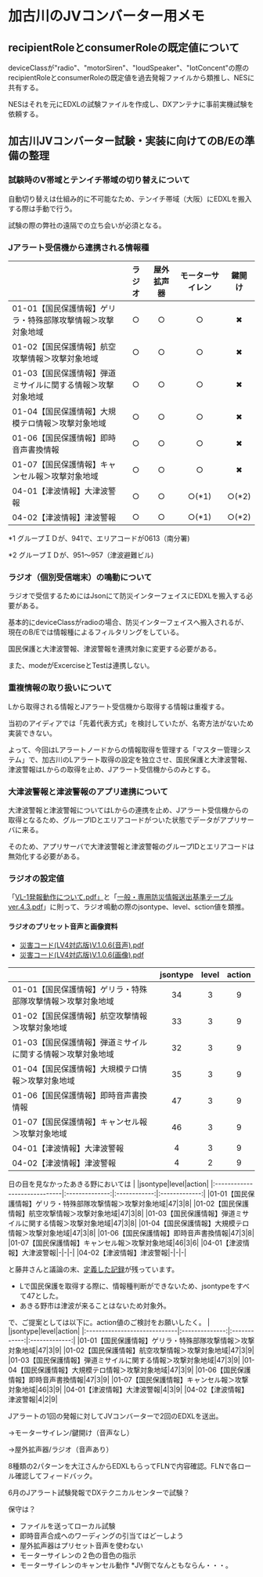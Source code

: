 # 加古川のJVコンバーター用メモ

## recipientRoleとconsumerRoleの既定値について
deviceClassが"radio"、"motorSiren"、"loudSpeaker"、"IotConcent"の際のrecipientRoleとconsumerRoleの既定値を過去発報ファイルから類推し、NESに共有する。

NESはそれを元にEDXLの試験ファイルを作成し、DXアンテナに事前実機試験を依頼する。
## 加古川JVコンバーター試験・実装に向けてのB/Eの準備の整理
### 試験時のV帯域とテンイチ帯域の切り替えについて
自動切り替えは仕組み的に不可能なため、テンイチ帯域（大阪）にEDXLを搬入する際は手動で行う。

試験の際の弊社の遠隔での立ち会いが必須となる。
### Jアラート受信機から連携される情報種
|                              |ラジオ|屋外拡声器|モーターサイレン|鍵開け|
|:-----------------------------|:--------------:|:------------:|:-------------:|:--------:|
|01-01【国民保護情報】ゲリラ・特殊部隊攻撃情報＞攻撃対象地域|○|○|○|✖|
|01-02【国民保護情報】航空攻撃情報＞攻撃対象地域|○|○|○|✖|
|01-03【国民保護情報】弾道ミサイルに関する情報＞攻撃対象地域|○|○|○|✖|
|01-04【国民保護情報】大規模テロ情報＞攻撃対象地域|○|○|○|✖|
|01-06【国民保護情報】即時音声書換情報|○|○|○|✖|
|01-07【国民保護情報】キャンセル報＞攻撃対象地域|○|○|○|✖|
|04-01【津波情報】大津波警報|○|○|○(*1)|○(*2)|
|04-02【津波情報】津波警報|○|○|○(*1)|○(*2)|

*1 グループＩＤが、941で、エリアコードが0613（南分署)

*2 グループＩＤが、951～957（津波避難ビル)
### ラジオ（個別受信端末）の鳴動について
ラジオで受信するためにはJsonにて防災インターフェイスにEDXLを搬入する必要がある。

基本的にdeviceClassがradioの場合、防災インターフェイスへ搬入されるが、現在のB/Eでは情報種によるフィルタリングをしている。

国民保護と大津波警報、津波警報を連携対象に変更する必要がある。

また、modeがExcerciseとTestは連携しない。
### 重複情報の取り扱いについて
Lから取得される情報とJアラート受信機から取得する情報は重複する。

当初のアイディアでは「先着代表方式」を検討していたが、名寄方法がないため実装できない。

よって、今回はLアラートノードからの情報取得を管理する「マスター管理システム」で、加古川のLアラート取得の設定を独立させ、国民保護と大津波警報、津波警報はLからの取得を止め、Jアラート受信機からのみとする。
### 大津波警報と津波警報のアプリ連携について
大津波警報と津波警報についてはLからの連携を止め、Jアラート受信機からの取得となるため、グループIDとエリアコードがついた状態でデータがアプリサーバに来る。

そのため、アプリサーバで大津波警報と津波警報のグループIDとエリアコードは無効化する必要がある。
### ラジオの設定値
「[VL-1発報動作について.pdf」](https://oc.futurelink.co.jp/s/jrG8qDzezsfSYjZ)と「[一般・専用防災情報送出基準テーブルver.4.3.pdf](https://oc.futurelink.co.jp/s/tBOsCqwPevKY6oP)」に則って、ラジオ鳴動の際のjsontype、level、sction値を類推。
#### ラジオのプリセット音声と画像資料
* [災害コード(LV4対応版)V.1.0.6(音声).pdf](https://oc.futurelink.co.jp/s/BRJEnUWBmId22Ae)
* [災害コード(LV4対応版)V.1.0.6(画像).pdf](https://oc.futurelink.co.jp/s/WNr1Ujq8TVPc3Of)

|                              |jsontype|level|action|
|:-----------------------------|:--------------:|:------------:|:-------------:|
|01-01【国民保護情報】ゲリラ・特殊部隊攻撃情報＞攻撃対象地域|34|3|9|
|01-02【国民保護情報】航空攻撃情報＞攻撃対象地域|33|3|9|
|01-03【国民保護情報】弾道ミサイルに関する情報＞攻撃対象地域|32|3|9|
|01-04【国民保護情報】大規模テロ情報＞攻撃対象地域|35|3|9|
|01-06【国民保護情報】即時音声書換情報|47|3|9|
|01-07【国民保護情報】キャンセル報＞攻撃対象地域|46|3|9|
|04-01【津波情報】大津波警報|4|3|9|
|04-02【津波情報】津波警報|4|2|9|

日の目を見なかったあきる野においては
|                              |jsontype|level|action|
|:-----------------------------|:--------------:|:------------:|:-------------:|
|01-01【国民保護情報】ゲリラ・特殊部隊攻撃情報＞攻撃対象地域|47|3|8|
|01-02【国民保護情報】航空攻撃情報＞攻撃対象地域|47|3|8|
|01-03【国民保護情報】弾道ミサイルに関する情報＞攻撃対象地域|47|3|8|
|01-04【国民保護情報】大規模テロ情報＞攻撃対象地域|47|3|8|
|01-06【国民保護情報】即時音声書換情報|47|3|8|
|01-07【国民保護情報】キャンセル報＞攻撃対象地域|46|3|6|
|04-01【津波情報】大津波警報|-|-|-|
|04-02【津波情報】津波警報|-|-|-|

と藤井さんと議論の末、[定義した記録](https://oc.futurelink.co.jp/s/uyR8OBIgpxxYHpP)が残っています。
* Lで国民保護を取得する際に、情報種判断ができないため、jsontypeをすべて47とした。
* あきる野市は津波が来ることはないため対象外。

で、ご提案としては以下に。action値のご検討をお願いしたく。
|                              |jsontype|level|action|
|:-----------------------------|:--------------:|:------------:|:-------------:|
|01-01【国民保護情報】ゲリラ・特殊部隊攻撃情報＞攻撃対象地域|47|3|9|
|01-02【国民保護情報】航空攻撃情報＞攻撃対象地域|47|3|9|
|01-03【国民保護情報】弾道ミサイルに関する情報＞攻撃対象地域|47|3|9|
|01-04【国民保護情報】大規模テロ情報＞攻撃対象地域|47|3|9|
|01-06【国民保護情報】即時音声書換情報|47|3|9|
|01-07【国民保護情報】キャンセル報＞攻撃対象地域|46|3|9|
|04-01【津波情報】大津波警報|4|3|9|
|04-02【津波情報】津波警報|4|2|9|



Jアラートの1回の発報に対してJVコンバーターで2回のEDXLを送出。

→モーターサイレン/鍵開け（音声なし）

→屋外拡声器/ラジオ（音声あり）

8種類の2パターンを大江さんからEDXLもらってFLNで内容確認。FLNで各ロール確認してフィードバック。


6月のJアラート試験発報でDXテクニカルセンターで試験？

保守は？


* ファイルを送ってローカル試験
* 即時音声合成へのワーディングの引当てはどーしよう
* 屋外拡声器はプリセット音声を使わない
* モーターサイレンの２色の音色の指示
* モーターサイレンのキャンセル動作
    *JV側でなんともならん・・・。 